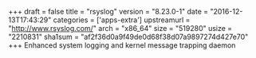 +++
draft = false
title = "rsyslog"
version = "8.23.0-1"
date = "2016-12-13T17:43:29"
categories = ['apps-extra']
upstreamurl = "http://www.rsyslog.com/"
arch = "x86_64"
size = "519280"
usize = "2210831"
sha1sum = "af2f36d0a9f49de0d68f38d07a9897274d427e70"
+++
Enhanced system logging and kernel message trapping daemon